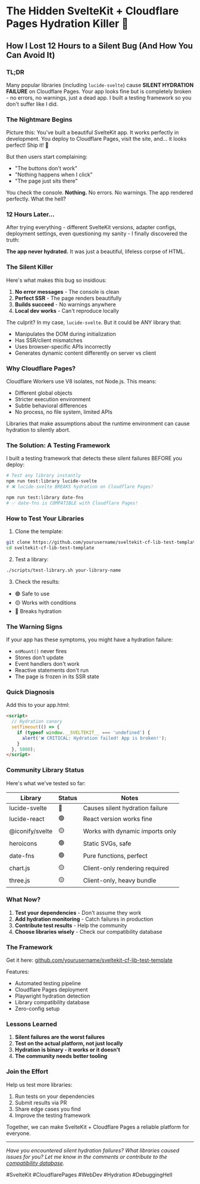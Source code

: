 # The Hidden SvelteKit + Cloudflare Pages Hydration Killer 🔪

## How I Lost 12 Hours to a Silent Bug (And How You Can Avoid It)

### TL;DR
Many popular libraries (including `lucide-svelte`) cause **SILENT HYDRATION FAILURE** on Cloudflare Pages. Your app looks fine but is completely broken - no errors, no warnings, just a dead app. I built a testing framework so you don't suffer like I did.

### The Nightmare Begins

Picture this: You've built a beautiful SvelteKit app. It works perfectly in development. You deploy to Cloudflare Pages, visit the site, and... it looks perfect! Ship it! 🚀

But then users start complaining:
- "The buttons don't work"
- "Nothing happens when I click"
- "The page just sits there"

You check the console. **Nothing.** No errors. No warnings. The app rendered perfectly. What the hell?

### 12 Hours Later...

After trying everything - different SvelteKit versions, adapter configs, deployment settings, even questioning my sanity - I finally discovered the truth:

**The app never hydrated.** It was just a beautiful, lifeless corpse of HTML.

### The Silent Killer

Here's what makes this bug so insidious:

1. **No error messages** - The console is clean
2. **Perfect SSR** - The page renders beautifully
3. **Builds succeed** - No warnings anywhere
4. **Local dev works** - Can't reproduce locally

The culprit? In my case, `lucide-svelte`. But it could be ANY library that:
- Manipulates the DOM during initialization
- Has SSR/client mismatches
- Uses browser-specific APIs incorrectly
- Generates dynamic content differently on server vs client

### Why Cloudflare Pages?

Cloudflare Workers use V8 isolates, not Node.js. This means:
- Different global objects
- Stricter execution environment
- Subtle behavioral differences
- No process, no file system, limited APIs

Libraries that make assumptions about the runtime environment can cause hydration to silently abort.

### The Solution: A Testing Framework

I built a testing framework that detects these silent failures BEFORE you deploy:

```bash
# Test any library instantly
npm run test:library lucide-svelte
# ❌ lucide-svelte BREAKS hydration on Cloudflare Pages!

npm run test:library date-fns
# ✅ date-fns is COMPATIBLE with Cloudflare Pages!
```

### How to Test Your Libraries

1. Clone the template:
```bash
git clone https://github.com/yourusername/sveltekit-cf-lib-test-template
cd sveltekit-cf-lib-test-template
```

2. Test a library:
```bash
./scripts/test-library.sh your-library-name
```

3. Check the results:
- 🟢 Safe to use
- 🟡 Works with conditions
- 🔴 Breaks hydration

### The Warning Signs

If your app has these symptoms, you might have a hydration failure:
- `onMount()` never fires
- Stores don't update
- Event handlers don't work
- Reactive statements don't run
- The page is frozen in its SSR state

### Quick Diagnosis

Add this to your app.html:
```html
<script>
  // Hydration canary
  setTimeout(() => {
    if (typeof window.__SVELTEKIT__ === 'undefined') {
      alert('❌ CRITICAL: Hydration failed! App is broken!');
    }
  }, 5000);
</script>
```

### Community Library Status

Here's what we've tested so far:

| Library | Status | Notes |
|---------|--------|-------|
| lucide-svelte | 🔴 | Causes silent hydration failure |
| lucide-react | 🟢 | React version works fine |
| @iconify/svelte | 🟡 | Works with dynamic imports only |
| heroicons | 🟢 | Static SVGs, safe |
| date-fns | 🟢 | Pure functions, perfect |
| chart.js | 🟡 | Client-only rendering required |
| three.js | 🟡 | Client-only, heavy bundle |

### What Now?

1. **Test your dependencies** - Don't assume they work
2. **Add hydration monitoring** - Catch failures in production
3. **Contribute test results** - Help the community
4. **Choose libraries wisely** - Check our compatibility database

### The Framework

Get it here: [github.com/yourusername/sveltekit-cf-lib-test-template](https://github.com/)

Features:
- Automated testing pipeline
- Cloudflare Pages deployment
- Playwright hydration detection
- Library compatibility database
- Zero-config setup

### Lessons Learned

1. **Silent failures are the worst failures**
2. **Test on the actual platform, not just locally**
3. **Hydration is binary - it works or it doesn't**
4. **The community needs better tooling**

### Join the Effort

Help us test more libraries:
1. Run tests on your dependencies
2. Submit results via PR
3. Share edge cases you find
4. Improve the testing framework

Together, we can make SvelteKit + Cloudflare Pages a reliable platform for everyone.

---

*Have you encountered silent hydration failures? What libraries caused issues for you? Let me know in the comments or contribute to the [compatibility database](https://github.com/).*

#SvelteKit #CloudflarePages #WebDev #Hydration #DebuggingHell